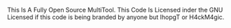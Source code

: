 This Is A Fully Open Source MultiTool. This Code Is Licensed inder the GNU Licensed if this code is being branded by anyone but IhopgT or H4ckM4gic.
